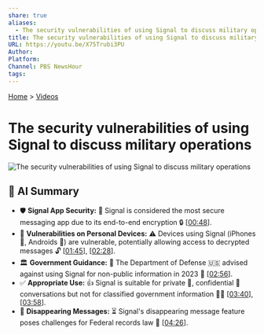 ```yaml
---
share: true
aliases:
  - The security vulnerabilities of using Signal to discuss military operations
title: The security vulnerabilities of using Signal to discuss military operations
URL: https://youtu.be/X75Trubi3PU
Author: 
Platform: 
Channel: PBS NewsHour
tags: 
---
```

[Home](../index.md) > [Videos](./index.md)  
# The security vulnerabilities of using Signal to discuss military operations  
![The security vulnerabilities of using Signal to discuss military operations](https://youtu.be/X75Trubi3PU)  
  
## 🤖 AI Summary  
- 🛡️ **Signal App Security:** 🔐 Signal is considered the most secure messaging app due to its end-to-end encryption 🔒 [[00:48](https://youtu.be/X75Trubi3PU&t=48)].  
- 📱 **Vulnerabilities on Personal Devices:** ⚠️ Devices using Signal (iPhones 📱, Androids 🤖) are vulnerable, potentially allowing access to decrypted messages 🔓 [[01:45](https://youtu.be/X75Trubi3PU&t=105)], [[02:28](https://youtu.be/X75Trubi3PU&t=148)].  
- 🏛️ **Government Guidance:** 🚨 The Department of Defense 🇺🇸 advised against using Signal for non-public information in 2023 📅 [[02:56](https://youtu.be/X75Trubi3PU&t=176)].  
- ✅ **Appropriate Use:** 👍 Signal is suitable for private 👤, confidential 🤫 conversations but not for classified government information 🕵️‍♂️ [[03:40](https://youtu.be/X75Trubi3PU&t=220)], [[03:58](https://youtu.be/X75Trubi3PU&t=238)].  
- 💨 **Disappearing Messages:** ⏳ Signal's disappearing message feature poses challenges for Federal records law 📜 [[04:26](https://youtu.be/X75Trubi3PU&t=266)].  
